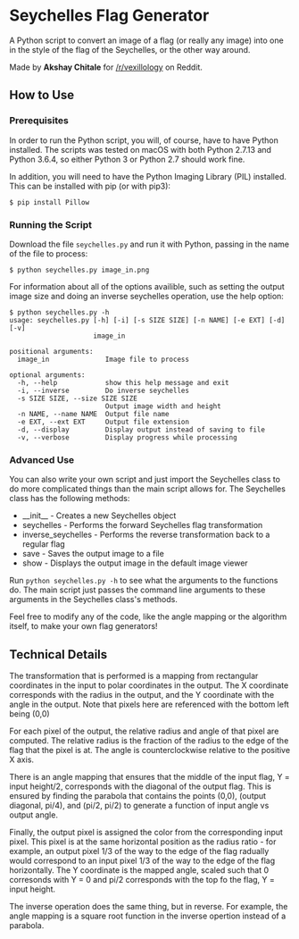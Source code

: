 # Seychelles Flag Generator

A Python script to convert an image of a flag (or really any image) into one in the style of the flag of the Seychelles, or the other way around.

Made by **Akshay Chitale** for [/r/vexillology](https://www.reddit.com/r/vexillology/) on Reddit.

## How to Use

### Prerequisites

In order to run the Python script, you will, of course, have to have Python installed. The scripts was tested on macOS with both Python 2.7.13 and Python 3.6.4, so either Python 3 or Python 2.7 should work fine.

In addition, you will need to have the Python Imaging Library (PIL) installed. This can be installed with pip (or with pip3):

```
$ pip install Pillow
```

### Running the Script

Download the file `seychelles.py` and run it with Python, passing in the name of the file to process:

```
$ python seychelles.py image_in.png
```

For information about all of the options availible, such as setting the output image size and doing an inverse seychelles operation, use the help option:

```
$ python seychelles.py -h
usage: seychelles.py [-h] [-i] [-s SIZE SIZE] [-n NAME] [-e EXT] [-d] [-v]
                     image_in

positional arguments:
  image_in              Image file to process

optional arguments:
  -h, --help            show this help message and exit
  -i, --inverse         Do inverse seychelles
  -s SIZE SIZE, --size SIZE SIZE
                        Output image width and height
  -n NAME, --name NAME  Output file name
  -e EXT, --ext EXT     Output file extension
  -d, --display         Display output instead of saving to file
  -v, --verbose         Display progress while processing
```

### Advanced Use

You can also write your own script and just import the Seychelles class to do more complicated things than the main script allows for. The Seychelles class has the following methods:

* \_\_init\_\_ - Creates a new Seychelles object
* seychelles - Performs the forward Seychelles flag transformation
* inverse_seychelles - Performs the reverse transformation back to a regular flag
* save - Saves the output image to a file
* show - Displays the output image in the default image viewer

Run `python seychelles.py -h` to see what the arguments to the functions do. The main script just passes the command line arguments to these arguments in the Seychelles class's methods.

Feel free to modify any of the code, like the angle mapping or the algorithm itself, to make your own flag generators!

## Technical Details

The transformation that is performed is a mapping from rectangular coordinates in the input to polar coordinates in the output. The X coordinate corresponds with the radius in the output, and the Y coordinate with the angle in the output. Note that pixels here are referenced with the bottom left being (0,0)

For each pixel of the output, the relative radius and angle of that pixel are computed. The relative radius is the fraction of the radius to the edge of the flag that the pixel is at. The angle is counterclockwise relative to the positive X axis.

There is an angle mapping that ensures that the middle of the input flag, Y = input height/2, corresponds with the diagonal of the output flag. This is ensured by finding the parabola that contains the points (0,0), (output diagonal, pi/4), and (pi/2, pi/2) to generate a function of input angle vs output angle.

Finally, the output pixel is assigned the color from the corresponding input pixel. This pixel is at the same horizontal position as the radius ratio - for example, an output pixel 1/3 of the way to the edge of the flag radually would correspond to an input pixel 1/3 of the way to the edge of the flag horizontally. The Y coordinate is the mapped angle, scaled such that 0 corresonds with Y = 0 and pi/2 corresponds with the top fo the flag, Y = input height.

The inverse operation does the same thing, but in reverse. For example, the angle mapping is a square root function in the inverse opertion instead of a parabola.

